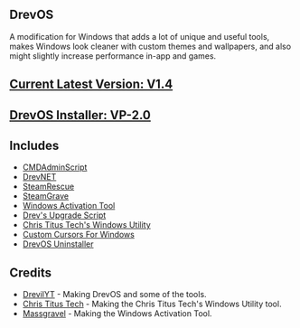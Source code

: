 ## DrevOS
A modification for Windows that adds a lot of unique and useful tools, makes Windows look cleaner with custom themes and wallpapers, and also might slightly increase performance in-app and games.

## [Current Latest Version: V1.4](https://github.com/DrevilYT/DrevOS/releases/tag/v1.4)
## [DrevOS Installer: VP-2.0](https://drev.uk.to/drevos)

## Includes
- [CMDAdminScript](https://github.com/DrevilYT/CMDAdminScript)
- [DrevNET](https://github.com/DrevilYT/DrevNET)
- [SteamRescue](https://github.com/DrevilYT/SteamRescue)
- [SteamGrave](https://github.com/DrevilYT/SteamGrave)
- [Windows Activation Tool](https://github.com/massgravel/Microsoft-Activation-Scripts)
- [Drev's Upgrade Script](https://github.com/DrevilYT/UpgradeScript) 
- [Chris Titus Tech's Windows Utility](https://github.com/ChrisTitusTech/winutil)
- [Custom Cursors For Windows](https://github.com/DrevilYT/Custom-Cursors-For-Windows)
- [DrevOS Uninstaller](https://github.com/DrevilYT/DrevOS/tree/main/uninstall)

## Credits
- [DrevilYT](https://github.com/drevilyt) - Making DrevOS and some of the tools.
- [Chris Titus Tech](https://github.com/ChrisTitusTech) - Making the Chris Titus Tech's Windows Utility tool.
- [Massgravel](https://github.com/massgravel) - Making the Windows Activation Tool.
